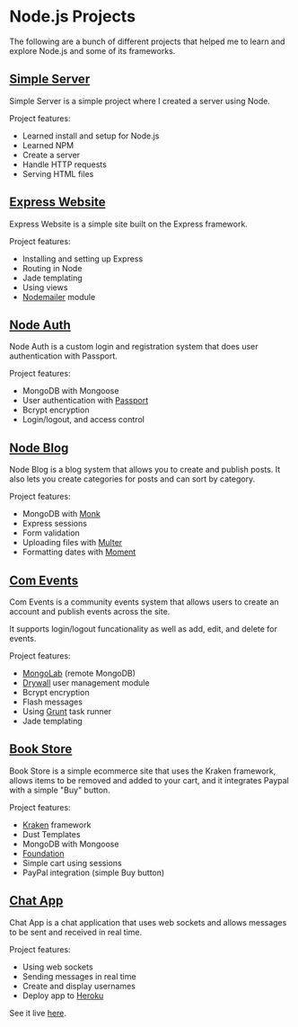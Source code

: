 # Node.js Projects

The following are a bunch of different projects that helped me to 
learn and explore Node.js and some of its frameworks.


## [Simple Server](https://github.com/tsorensen/nodejs/tree/master/simpleserver)

Simple Server is a simple project where I created a server using Node.

Project features:

* Learned install and setup for Node.js
* Learned NPM
* Create a server
* Handle HTTP requests
* Serving HTML files



## [Express Website](https://github.com/tsorensen/nodejs/tree/master/express_website)

Express Website is a simple site built on the Express framework.

Project features:

* Installing and setting up Express
* Routing in Node
* Jade templating
* Using views
* [Nodemailer](https://github.com/andris9/Nodemailer) module


## [Node Auth](https://github.com/tsorensen/nodejs/tree/master/nodeauth)

Node Auth is a custom login and registration system that does user 
authentication with Passport.

Project features:

* MongoDB with Mongoose
* User authentication with [Passport](http://passportjs.org/)
* Bcrypt encryption
* Login/logout, and access control


## [Node Blog](https://github.com/tsorensen/nodejs/tree/master/nodeblog)

Node Blog is a blog system that allows you to create and publish posts.  It 
also lets you create categories for posts and can sort by category.

Project features:

* MongoDB with [Monk](https://github.com/Automattic/monk)
* Express sessions
* Form validation
* Uploading files with [Multer](https://github.com/expressjs/multer)
* Formatting dates with [Moment](http://momentjs.com/)


## [Com Events](https://github.com/tsorensen/nodejs/tree/master/comevents)

Com Events is a community events system that allows users to create an 
account and publish events across the site.

It supports login/logout funcationality as well as add, edit, and delete 
for events.

Project features:

* <a href="https://mongolab.com/" target="_blank">MongoLab</a> (remote MongoDB)
* <a href="https://github.com/jedireza/drywall/" target="_blank">Drywall</a> user management module
* Bcrypt encryption
* Flash messages
* Using <a href="http://gruntjs.com/" target="_blank">Grunt</a> task runner
* Jade templating


## [Book Store](https://github.com/tsorensen/nodejs/tree/master/BookStore)

Book Store is a simple ecommerce site that uses the Kraken framework, allows 
items to be removed and added to your cart, and it integrates Paypal with a 
simple "Buy" button.

Project features:

* [Kraken](http://krakenjs.com/) framework
* Dust Templates
* MongoDB with Mongoose
* [Foundation](http://foundation.zurb.com/)
* Simple cart using sessions
* PayPal integration (simple Buy button)


## [Chat App](https://github.com/tsorensen/nodejs/tree/master/ChatApp)

Chat App is a chat application that uses web sockets and allows messages to be 
sent and received in real time.

Project features:

* Using web sockets
* Sending messages in real time
* Create and display usernames
* Deploy app to [Heroku](https://www.heroku.com/)

See it live <a href="http://intense-ravine-2872.herokuapp.com/" target="_blank">here</a>.

